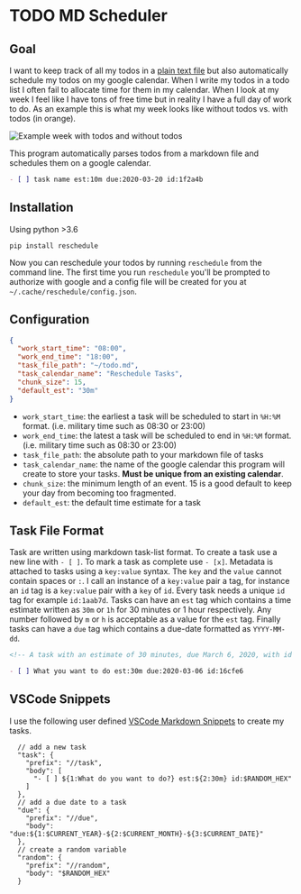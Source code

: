 # TODO MD Scheduler

## Goal

I want to keep track of all my todos in a [plain text file](https://jeffhuang.com/productivity_text_file/) but also automatically schedule my todos on my google calendar. When I write my todos in a todo list I often fail to allocate time for them in my calendar. When I look at my week I feel like I have tons of free time but in reality I have a full day of work to do. As an example this is what my week looks like without todos vs. with todos (in orange).

![Example week with todos and without todos](img/calendar.gif)

This program automatically parses todos from a markdown file and schedules them on a google calendar.

```markdown
- [ ] task name est:10m due:2020-03-20 id:1f2a4b
```

## Installation

Using python >3.6

`pip install reschedule`

Now you can reschedule your todos by running `reschedule` from the command line.
The first time you run `reschedule` you'll be prompted to authorize with google and a config file will be created for you at `~/.cache/reschedule/config.json`.

## Configuration

```json
{
  "work_start_time": "08:00",
  "work_end_time": "18:00",
  "task_file_path": "~/todo.md",
  "task_calendar_name": "Reschedule Tasks",
  "chunk_size": 15,
  "default_est": "30m"
}
```

- `work_start_time`: the earliest a task will be scheduled to start in `%H:%M` format. (i.e. military time such as 08:30 or 23:00)
- `work_end_time`: the latest a task will be scheduled to end in `%H:%M` format. (i.e. military time such as 08:30 or 23:00)
- `task_file_path`: the absolute path to your markdown file of tasks
- `task_calendar_name`: the name of the google calendar this program will create to store your tasks. **Must be unique from an existing calendar**.
- `chunk_size`: the minimum length of an event. 15 is a good default to keep your day from becoming too fragmented.
- `default_est`: the default time estimate for a task

## Task File Format

Task are written using markdown task-list format. To create a task use a new line with `- [ ]`. To mark a task as complete use `- [x]`. Metadata is attached to tasks using a `key:value` syntax. The `key` and the `value` cannot contain spaces or `:`. I call an instance of a `key:value` pair a tag, for instance an `id` tag is a `key:value` pair with a `key` of `id`. Every task needs a unique `id` tag for example `id:1aab7d`. Tasks can have an `est` tag which contains a time estimate written as `30m` or `1h` for 30 minutes or 1 hour respectively. Any number followed by `m` or `h` is acceptable as a value for the `est` tag. Finally tasks can have a `due` tag which contains a due-date formatted as `YYYY-MM-dd`.

```markdown
<!-- A task with an estimate of 30 minutes, due March 6, 2020, with id 16cfe6 -->

- [ ] What you want to do est:30m due:2020-03-06 id:16cfe6
```

## VSCode Snippets

I use the following user defined [VSCode Markdown Snippets](https://code.visualstudio.com/docs/languages/markdown#_snippets-for-markdown) to create my tasks.

```jsonc
  // add a new task
  "task": {
    "prefix": "//task",
    "body": [
      "- [ ] ${1:What do you want to do?} est:${2:30m} id:$RANDOM_HEX"
    ]
  },
  // add a due date to a task
  "due": {
    "prefix": "//due",
    "body": "due:${1:$CURRENT_YEAR}-${2:$CURRENT_MONTH}-${3:$CURRENT_DATE}"
  },
  // create a random variable
  "random": {
    "prefix": "//random",
    "body": "$RANDOM_HEX"
  }
```
